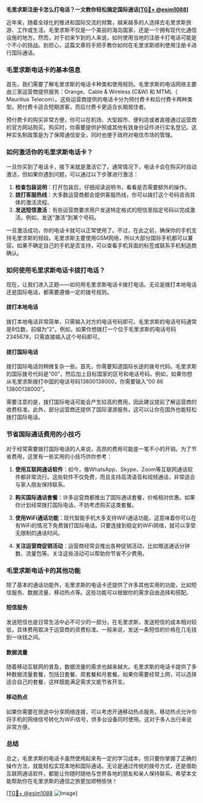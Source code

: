 **毛里求斯注册卡怎么打电话？一文教你轻松搞定国际通话[[TG💪+ @esim1088](https://t.me/s/esim1088)]**

近年来，随着全球化的推进和国际交流的频繁，越来越多的人选择去毛里求斯旅游、工作或生活。毛里求斯不仅是一个美丽的海岛国家，还是一个拥有现代化通信设施的地方。然而，对于初来乍到的人来说，如何使用当地的注册卡打电话可能是个不小的挑战。别担心，这篇文章将手把手教你如何在毛里求斯顺利使用注册卡进行国际通话。

### 毛里求斯电话卡的基本信息

首先，我们需要了解毛里求斯的电话卡种类和使用规则。毛里求斯的电话网络主要由三家运营商提供服务：Orange、Cable & Wireless (C&W) 和 MTML（ Mauritius Telecom）。这些运营商提供的电话卡分为预付费卡和后付费卡两种类型。预付费卡适合短期游客，而后付费卡更适合长期居住者。

预付费卡的购买非常方便，你可以在机场、大型超市、便利店或者直接通过运营商的官方网站购买。购买时，你需要提供护照或其他有效身份证件进行实名登记。这种实名制政策是为了保障通信安全，同时也便于政府对电信市场的管理。

### 如何激活你的毛里求斯电话卡？

一旦你买到了电话卡，接下来就是激活它了。通常情况下，电话卡会在购买时自动激活，但如果你遇到问题，可以通过以下步骤进行激活：

1. **检查包装说明**：打开包装后，仔细阅读说明书，看看是否需要额外的操作。
2. **拨打客服热线**：大多数运营商都会提供客服热线，你可以拨打这个号码咨询具体的激活流程。
3. **发送短信激活**：有些运营商要求用户发送特定格式的短信至指定号码以完成激活。例如，发送“激活”到某个号码。

一旦激活成功，你的电话卡就可以正常使用了。不过，在此之前，确保你的手机支持毛里求斯的频段。毛里求斯主要使用GSM网络，所以大部分国际手机都可以兼容。如果不确定自己的手机是否支持，可以查看手机背面的标签或联系手机制造商确认。

### 如何使用毛里求斯电话卡拨打电话？

现在，让我们进入正题——如何用毛里求斯电话卡拨打电话。无论是拨打本地电话还是国际电话，都需要遵循一定的拨号规则。

#### 拨打本地电话

拨打本地电话非常简单，只需输入对方的电话号码即可。毛里求斯的电话号码通常是8位数，前缀为“2”。例如，如果你想拨打一个位于毛里求斯的电话号码2345678，只需直接输入这个号码即可。

#### 拨打国际电话

拨打国际电话则稍微复杂一些。首先，你需要知道国际长途的拨号代码。毛里求斯的国际拨号代码是“00”，然后加上目标国家的区号和电话号码。例如，如果你想从毛里求斯拨打中国的电话号码13800138000，你需要输入“00 86 13800138000”。

需要注意的是，拨打国际电话可能会产生较高的费用，因此建议提前了解运营商的收费标准。此外，部分运营商还提供了国际漫游服务，这可以让你在国外也能轻松拨打国际电话。

### 节省国际通话费用的小技巧

对于经常需要拨打国际电话的人来说，高昂的费用可能是一笔不小的开销。为了节省费用，这里有一些实用的小技巧供你参考：

1. **使用互联网通话软件**：如今，像WhatsApp、Skype、Zoom等互联网通话软件都非常流行。这些软件不仅免费，而且支持高清语音和视频通话，非常适合与家人朋友保持联系。
   
2. **购买国际通话套餐**：许多运营商都推出了国际通话套餐，价格相对优惠。如果你计划经常拨打国际电话，不妨考虑购买这类套餐。

3. **使用WiFi通话功能**：现代智能手机大多支持WiFi通话功能，这意味着你可以在有WiFi的情况下免费拨打国际电话。只要连接到稳定的WiFi网络，就可以享受无限制的通话时间。

4. **关注运营商促销活动**：运营商经常会推出各种促销活动，比如赠送通话分钟数、流量包等。关注这些活动可以帮助你节省不少费用。

### 毛里求斯电话卡的其他功能

除了基本的通话功能外，毛里求斯的电话卡还提供了许多其他实用的功能，比如短信服务、数据流量、移动热点等。这些功能可以根据你的需求自由选择和搭配。

#### 短信服务

发送短信也是日常生活中必不可少的一部分。在毛里求斯，发送短信的成本相对较低，具体费用取决于运营商的资费标准。一般来说，发送一条短信的价格在几毛钱到一块钱之间。

#### 数据流量

随着移动互联网的普及，数据流量的需求也越来越大。毛里求斯的电话卡提供了多种数据流量套餐，包括日套餐、周套餐和月套餐。如果你需要经常上网，可以选择适合自己的套餐，这样既能满足需求又能节省开支。

#### 移动热点

如果你需要在旅途中分享网络连接，可以考虑开通移动热点服务。移动热点允许你将手机的网络信号转化为WiFi信号，供多台设备同时使用。这对于多人出行来说非常方便。

### 总结

总之，毛里求斯的电话卡虽然使用起来有一定的学习成本，但只要你掌握了正确的操作方法，就能轻松实现本地和国际通话。无论是通过传统的拨号方式，还是借助互联网通话软件，都能让你随时随地与世界各地的朋友和亲人保持联系。希望本文能帮助你在毛里求斯的通信之旅更加顺畅愉快！

[[TG💪+ @esim1088](https://t.me/s/esim1088) ![Image](https://i.postimg.cc/4NQfJmqS/Snipaste-2025-05-13-00-14-12.png)]